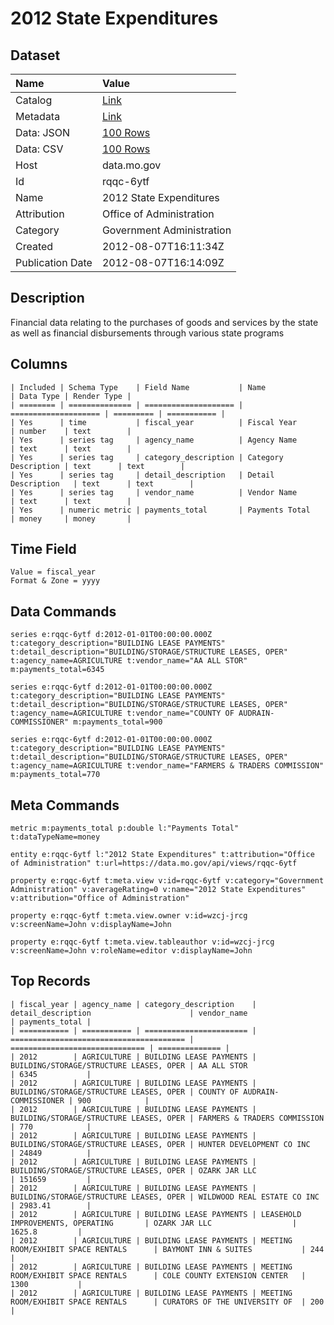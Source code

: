 # 2012 State Expenditures

## Dataset

| Name | Value |
| :--- | :---- |
| Catalog | [Link](https://catalog.data.gov/dataset/2012-state-expenditures-482ea) |
| Metadata | [Link](https://data.mo.gov/api/views/rqqc-6ytf) |
| Data: JSON | [100 Rows](https://data.mo.gov/api/views/rqqc-6ytf/rows.json?max_rows=100) |
| Data: CSV | [100 Rows](https://data.mo.gov/api/views/rqqc-6ytf/rows.csv?max_rows=100) |
| Host | data.mo.gov |
| Id | rqqc-6ytf |
| Name | 2012 State Expenditures |
| Attribution | Office of Administration |
| Category | Government Administration |
| Created | 2012-08-07T16:11:34Z |
| Publication Date | 2012-08-07T16:14:09Z |

## Description

Financial data relating to the purchases of goods and services by the state as well as financial disbursements through various state programs

## Columns

```ls
| Included | Schema Type    | Field Name           | Name                 | Data Type | Render Type |
| ======== | ============== | ==================== | ==================== | ========= | =========== |
| Yes      | time           | fiscal_year          | Fiscal Year          | number    | text        |
| Yes      | series tag     | agency_name          | Agency Name          | text      | text        |
| Yes      | series tag     | category_description | Category Description | text      | text        |
| Yes      | series tag     | detail_description   | Detail Description   | text      | text        |
| Yes      | series tag     | vendor_name          | Vendor Name          | text      | text        |
| Yes      | numeric metric | payments_total       | Payments Total       | money     | money       |
```

## Time Field

```ls
Value = fiscal_year
Format & Zone = yyyy
```

## Data Commands

```ls
series e:rqqc-6ytf d:2012-01-01T00:00:00.000Z t:category_description="BUILDING LEASE PAYMENTS" t:detail_description="BUILDING/STORAGE/STRUCTURE LEASES, OPER" t:agency_name=AGRICULTURE t:vendor_name="AA ALL STOR" m:payments_total=6345

series e:rqqc-6ytf d:2012-01-01T00:00:00.000Z t:category_description="BUILDING LEASE PAYMENTS" t:detail_description="BUILDING/STORAGE/STRUCTURE LEASES, OPER" t:agency_name=AGRICULTURE t:vendor_name="COUNTY OF AUDRAIN-COMMISSIONER" m:payments_total=900

series e:rqqc-6ytf d:2012-01-01T00:00:00.000Z t:category_description="BUILDING LEASE PAYMENTS" t:detail_description="BUILDING/STORAGE/STRUCTURE LEASES, OPER" t:agency_name=AGRICULTURE t:vendor_name="FARMERS & TRADERS COMMISSION" m:payments_total=770
```

## Meta Commands

```ls
metric m:payments_total p:double l:"Payments Total" t:dataTypeName=money

entity e:rqqc-6ytf l:"2012 State Expenditures" t:attribution="Office of Administration" t:url=https://data.mo.gov/api/views/rqqc-6ytf

property e:rqqc-6ytf t:meta.view v:id=rqqc-6ytf v:category="Government Administration" v:averageRating=0 v:name="2012 State Expenditures" v:attribution="Office of Administration"

property e:rqqc-6ytf t:meta.view.owner v:id=wzcj-jrcg v:screenName=John v:displayName=John

property e:rqqc-6ytf t:meta.view.tableauthor v:id=wzcj-jrcg v:screenName=John v:roleName=editor v:displayName=John
```

## Top Records

```ls
| fiscal_year | agency_name | category_description    | detail_description                      | vendor_name                    | payments_total | 
| =========== | =========== | ======================= | ======================================= | ============================== | ============== | 
| 2012        | AGRICULTURE | BUILDING LEASE PAYMENTS | BUILDING/STORAGE/STRUCTURE LEASES, OPER | AA ALL STOR                    | 6345           | 
| 2012        | AGRICULTURE | BUILDING LEASE PAYMENTS | BUILDING/STORAGE/STRUCTURE LEASES, OPER | COUNTY OF AUDRAIN-COMMISSIONER | 900            | 
| 2012        | AGRICULTURE | BUILDING LEASE PAYMENTS | BUILDING/STORAGE/STRUCTURE LEASES, OPER | FARMERS & TRADERS COMMISSION   | 770            | 
| 2012        | AGRICULTURE | BUILDING LEASE PAYMENTS | BUILDING/STORAGE/STRUCTURE LEASES, OPER | HUNTER DEVELOPMENT CO INC      | 24849          | 
| 2012        | AGRICULTURE | BUILDING LEASE PAYMENTS | BUILDING/STORAGE/STRUCTURE LEASES, OPER | OZARK JAR LLC                  | 151659         | 
| 2012        | AGRICULTURE | BUILDING LEASE PAYMENTS | BUILDING/STORAGE/STRUCTURE LEASES, OPER | WILDWOOD REAL ESTATE CO INC    | 2983.41        | 
| 2012        | AGRICULTURE | BUILDING LEASE PAYMENTS | LEASEHOLD IMPROVEMENTS, OPERATING       | OZARK JAR LLC                  | 1625.8         | 
| 2012        | AGRICULTURE | BUILDING LEASE PAYMENTS | MEETING ROOM/EXHIBIT SPACE RENTALS      | BAYMONT INN & SUITES           | 244            | 
| 2012        | AGRICULTURE | BUILDING LEASE PAYMENTS | MEETING ROOM/EXHIBIT SPACE RENTALS      | COLE COUNTY EXTENSION CENTER   | 1300           | 
| 2012        | AGRICULTURE | BUILDING LEASE PAYMENTS | MEETING ROOM/EXHIBIT SPACE RENTALS      | CURATORS OF THE UNIVERSITY OF  | 200            | 
```